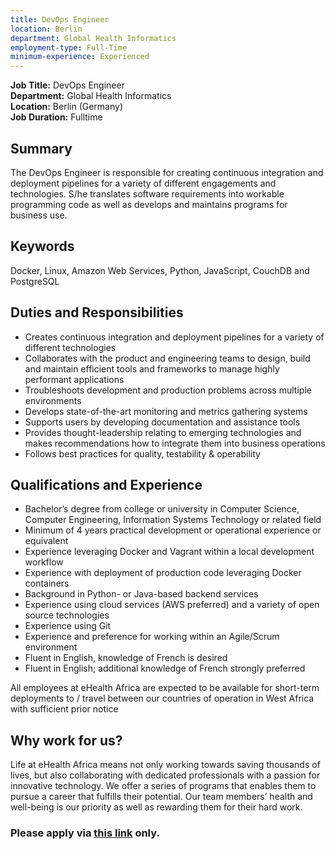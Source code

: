 ```yaml
---
title: DevOps Engineer
location: Berlin
department: Global Health Informatics 
employment-type: Full-Time 
minimum-experience: Experienced
---
```

**Job Title:** DevOps Engineer  
**Department:** Global Health Informatics  
**Location:** Berlin (Germany)  
**Job Duration:** Fulltime  

## Summary
The DevOps Engineer is responsible for creating continuous integration and deployment pipelines for a variety of different engagements and technologies. S/he translates software requirements into workable programming code as well as develops and maintains programs for business use.

## Keywords
Docker, Linux, Amazon Web Services, Python, JavaScript, CouchDB and PostgreSQL

## Duties and Responsibilities

* Creates continuous integration and deployment pipelines for a variety of different technologies
* Collaborates with the product and engineering teams to design, build and maintain efficient tools and frameworks to manage highly performant applications
* Troubleshoots development and production problems across multiple environments 
* Develops state-of-the-art monitoring and metrics gathering systems
* Supports users by developing documentation and assistance tools
* Provides thought-leadership relating to emerging technologies and makes recommendations how to integrate them into business operations 
* Follows best practices for quality, testability & operability

## Qualifications and Experience

* Bachelor’s degree from college or university in Computer Science, Computer Engineering, Information Systems Technology or related field
* Minimum of 4 years practical development or operational experience or equivalent 
* Experience leveraging Docker and Vagrant within a local development workflow  
* Experience with deployment of production code leveraging Docker containers
* Background in Python- or Java-based backend services
* Experience using cloud services (AWS preferred) and a variety of open source technologies
* Experience using Git
* Experience and preference for working within an Agile/Scrum environment
* Fluent in English, knowledge of French is desired
* Fluent in English; additional knowledge of French strongly preferred

All employees at eHealth Africa are expected to be available for short-term deployments to / travel between our countries of operation in West Africa with sufficient prior notice

## Why work for us?
Life at eHealth Africa means not only working towards saving thousands of lives, but also collaborating with dedicated professionals with a passion for innovative technology. We offer a series of programs that enables them to pursue a career that fulfills their potential. Our team members’ health and well-being is our priority as well as rewarding them for their hard work.

### Please apply via [this link](https://eHealthAfrica.bamboohr.com/jobs/view.php?id=31) only.
